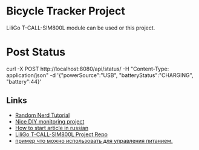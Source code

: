 # Bicycle Tracker Project

LiliGo T-CALL-SIM800L module can be used or this project.

# Post Status
curl -X POST http://localhost:8080/api/status/ -H "Content-Type: application/json" -d '{"powerSource":"USB", "batteryStatus":"CHARGING", "battery":44}'
                                       



## Links ##
- [Random Nerd Tutorial](https://randomnerdtutorials.com/esp32-sim800l-publish-data-to-cloud/)
- [Nice DIY monitoring project](https://www.instructables.com/id/ESP32-SIM800L-and-Barrier-Sensor/)
- [How to start article in russian](http://www.bizkit.ru/2019/02/05/11989/)
- [LiliGo T-CALL-SIM800L Project Repo](https://github.com/Xinyuan-LilyGO/LilyGo-T-Call-SIM800L/issues/29)
- [пример что можно использовать для управления питанием.](https://gist.github.com/me-no-dev/)
